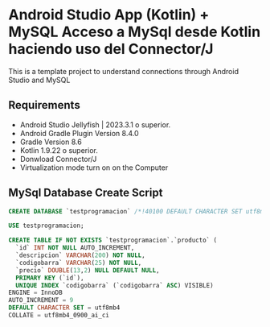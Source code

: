 # Android Studio App (Kotlin) + MySQL Acceso a MySql desde Kotlin haciendo uso del Connector/J

This is a template project to understand connections through Android Studio and MySQL

## Requirements

- Android Studio Jellyfish | 2023.3.1 o superior.
- Android Gradle Plugin Version 8.4.0
- Gradle Version 8.6
- Kotlin 1.9.22 o superior.
- Donwload Connector/J
- Virtualization mode turn on on the Computer

## MySql Database Create Script

```sql
CREATE DATABASE `testprogramacion` /*!40100 DEFAULT CHARACTER SET utf8mb4 COLLATE utf8mb4_0900_ai_ci */ /*!80016 DEFAULT ENCRYPTION='N' */;

USE testprogramacion;

CREATE TABLE IF NOT EXISTS `testprogramacion`.`producto` (
  `id` INT NOT NULL AUTO_INCREMENT,
  `descripcion` VARCHAR(200) NOT NULL,
  `codigobarra` VARCHAR(25) NOT NULL,
  `precio` DOUBLE(13,2) NULL DEFAULT NULL,
  PRIMARY KEY (`id`),
  UNIQUE INDEX `codigobarra` (`codigobarra` ASC) VISIBLE)
ENGINE = InnoDB
AUTO_INCREMENT = 9
DEFAULT CHARACTER SET = utf8mb4
COLLATE = utf8mb4_0900_ai_ci
```